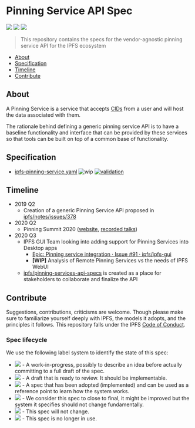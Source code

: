 # Pinning Service API Spec

[![](https://img.shields.io/badge/made%20by-Protocol%20Labs-blue.svg?style=flat-square)](http://protocol.ai)
[![](https://img.shields.io/badge/project-IPFS-blue.svg?style=flat-square)](https://ipfs.io/)
![](https://img.shields.io/badge/status-wip-orange.svg?style=flat-square)

> This repository contains the specs for the vendor-agnostic pinning service API for the IPFS ecosystem

- [About](#about)
- [Specification](#specification)
- [Timeline](#timeline)
- [Contribute](#contribute)

## About

A Pinning Service is a service that accepts [CIDs](https://github.com/ipld/cid/) from a user and will host the data associated with them.

The rationale behind defining a generic pinning service API is to have a baseline functionality and interface that can be provided by these services so that tools can be built on top of a common base of functionality.


## Specification

* [ipfs-pinning-service.yaml](./ipfs-pinning-service.yaml) ![wip](https://img.shields.io/badge/status-wip-orange.svg?style=flat-square) [![validation](https://validator.swagger.io/validator?url=https://raw.githubusercontent.com/ipfs/pinning-services-api-spec/master/ipfs-pinning-service.yaml)](http://online.swagger.io/validator/debug?url=https://raw.githubusercontent.com/ipfs/pinning-services-api-spec/master/ipfs-pinning-service.yaml)

## Timeline

- 2019 Q2 
  - Creation of a generic Pinning Service API proposed in [ipfs/notes/issues/378](https://github.com/ipfs/notes/issues/378)
- 2020 Q2
  - Pinning Summit 2020 ([website](https://ipfspinningsummit.com/), [recorded talks](https://www.youtube.com/watch?v=rYD2lfuatJM&list=PLuhRWgmPaHtTvsxuZ9T-tMlu_v0lja6v5))
- 2020 Q3
  - IPFS GUI Team looking into adding support for Pinning Services into Desktop apps
    - [Epic: Pinning service integration · Issue #91 · ipfs/ipfs-gui](https://github.com/ipfs/ipfs-gui/issues/91)
    - **[WIP]** Analysis of Remote Pinning Services vs the needs of IPFS WebUI 
  - [ipfs/pinning-services-api-specs](https://github.com/ipfs/pinning-services-api-specs) is created as a place for stakeholders to collaborate and finalize the API


## Contribute

Suggestions, contributions, criticisms are welcome. Though please make sure to familiarize yourself deeply with IPFS, the models it adopts, and the principles it follows.
This repository falls under the IPFS [Code of Conduct](https://github.com/ipfs/community/blob/master/code-of-conduct.md).

### Spec lifecycle

We use the following label system to identify the state of this spec:

- ![](https://img.shields.io/badge/status-wip-orange.svg?style=flat-square) - A work-in-progress, possibly to describe an idea before actually committing to a full draft of the spec.
- ![](https://img.shields.io/badge/status-draft-yellow.svg?style=flat-square) - A draft that is ready to review. It should be implementable.
- ![](https://img.shields.io/badge/status-reliable-green.svg?style=flat-square) - A spec that has been adopted (implemented) and can be used as a reference point to learn how the system works.
- ![](https://img.shields.io/badge/status-stable-brightgreen.svg?style=flat-square) - We consider this spec to close to final, it might be improved but the system it specifies should not change fundamentally.
- ![](https://img.shields.io/badge/status-permanent-blue.svg?style=flat-square) - This spec will not change.
- ![](https://img.shields.io/badge/status-deprecated-red.svg?style=flat-square) - This spec is no longer in use.
